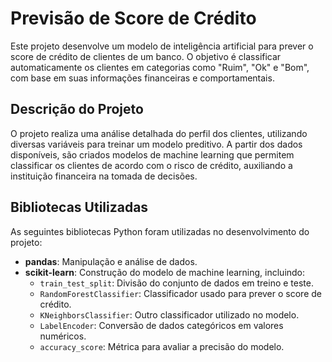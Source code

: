 # Previsão de Score de Crédito

Este projeto desenvolve um modelo de inteligência artificial para prever o score de crédito de clientes de um banco. O objetivo é classificar automaticamente os clientes em categorias como "Ruim", "Ok" e "Bom", com base em suas informações financeiras e comportamentais.

## Descrição do Projeto

O projeto realiza uma análise detalhada do perfil dos clientes, utilizando diversas variáveis para treinar um modelo preditivo. A partir dos dados disponíveis, são criados modelos de machine learning que permitem classificar os clientes de acordo com o risco de crédito, auxiliando a instituição financeira na tomada de decisões.

## Bibliotecas Utilizadas

As seguintes bibliotecas Python foram utilizadas no desenvolvimento do projeto:

- **pandas**: Manipulação e análise de dados.
- **scikit-learn**: Construção do modelo de machine learning, incluindo:
  - `train_test_split`: Divisão do conjunto de dados em treino e teste.
  - `RandomForestClassifier`: Classificador usado para prever o score de crédito.
  - `KNeighborsClassifier`: Outro classificador utilizado no modelo.
  - `LabelEncoder`: Conversão de dados categóricos em valores numéricos.
  - `accuracy_score`: Métrica para avaliar a precisão do modelo.
